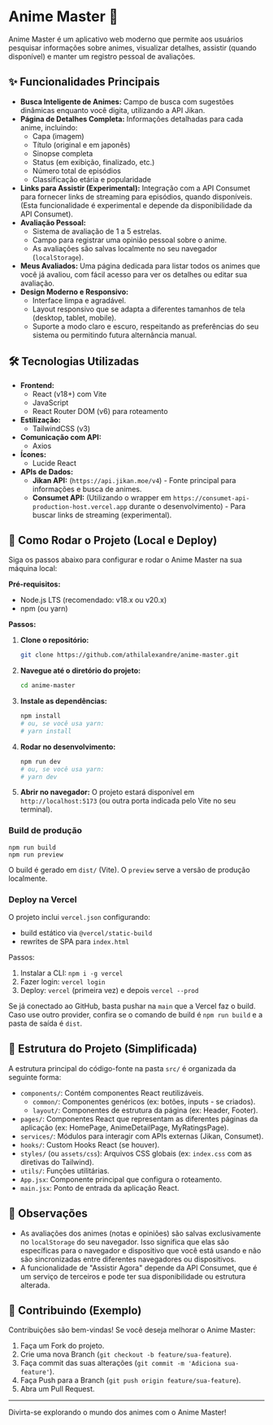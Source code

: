 # Anime Master 🧩

Anime Master é um aplicativo web moderno que permite aos usuários pesquisar informações sobre animes, visualizar detalhes, assistir (quando disponível) e manter um registro pessoal de avaliações.

## ✨ Funcionalidades Principais

*   **Busca Inteligente de Animes:** Campo de busca com sugestões dinâmicas enquanto você digita, utilizando a API Jikan.
*   **Página de Detalhes Completa:** Informações detalhadas para cada anime, incluindo:
    *   Capa (imagem)
    *   Título (original e em japonês)
    *   Sinopse completa
    *   Status (em exibição, finalizado, etc.)
    *   Número total de episódios
    *   Classificação etária e popularidade
*   **Links para Assistir (Experimental):** Integração com a API Consumet para fornecer links de streaming para episódios, quando disponíveis. (Esta funcionalidade é experimental e depende da disponibilidade da API Consumet).
*   **Avaliação Pessoal:**
    *   Sistema de avaliação de 1 a 5 estrelas.
    *   Campo para registrar uma opinião pessoal sobre o anime.
    *   As avaliações são salvas localmente no seu navegador (`localStorage`).
*   **Meus Avaliados:** Uma página dedicada para listar todos os animes que você já avaliou, com fácil acesso para ver os detalhes ou editar sua avaliação.
*   **Design Moderno e Responsivo:**
    *   Interface limpa e agradável.
    *   Layout responsivo que se adapta a diferentes tamanhos de tela (desktop, tablet, mobile).
    *   Suporte a modo claro e escuro, respeitando as preferências do seu sistema ou permitindo futura alternância manual.

## 🛠️ Tecnologias Utilizadas

*   **Frontend:**
    *   React (v18+) com Vite
    *   JavaScript
    *   React Router DOM (v6) para roteamento
*   **Estilização:**
    *   TailwindCSS (v3)
*   **Comunicação com API:**
    *   Axios
*   **Ícones:**
    *   Lucide React
*   **APIs de Dados:**
    *   **Jikan API:** (`https://api.jikan.moe/v4`) - Fonte principal para informações e busca de animes.
    *   **Consumet API:** (Utilizando o wrapper em `https://consumet-api-production-host.vercel.app` durante o desenvolvimento) - Para buscar links de streaming (experimental).

## 🚀 Como Rodar o Projeto (Local e Deploy)

Siga os passos abaixo para configurar e rodar o Anime Master na sua máquina local:

**Pré-requisitos:**

* Node.js LTS (recomendado: v18.x ou v20.x)
* npm (ou yarn)

**Passos:**

1.  **Clone o repositório:**
    ```bash
    git clone https://github.com/athilalexandre/anime-master.git
    ```

2.  **Navegue até o diretório do projeto:**
    ```bash
    cd anime-master
    ```

3.  **Instale as dependências:**
    ```bash
    npm install
    # ou, se você usa yarn:
    # yarn install
    ```

4.  **Rodar no desenvolvimento:**
    ```bash
    npm run dev
    # ou, se você usa yarn:
    # yarn dev
    ```

5.  **Abrir no navegador:**
    O projeto estará disponível em `http://localhost:5173` (ou outra porta indicada pelo Vite no seu terminal).

### Build de produção

```
npm run build
npm run preview
```

O build é gerado em `dist/` (Vite). O `preview` serve a versão de produção localmente.

### Deploy na Vercel

O projeto inclui `vercel.json` configurando:

- build estático via `@vercel/static-build`
- rewrites de SPA para `index.html`

Passos:

1. Instalar a CLI: `npm i -g vercel`
2. Fazer login: `vercel login`
3. Deploy: `vercel` (primeira vez) e depois `vercel --prod`

Se já conectado ao GitHub, basta pushar na `main` que a Vercel faz o build. Caso use outro provider, confira se o comando de build é `npm run build` e a pasta de saída é `dist`.

## 📂 Estrutura do Projeto (Simplificada)

A estrutura principal do código-fonte na pasta `src/` é organizada da seguinte forma:

*   `components/`: Contém componentes React reutilizáveis.
    *   `common/`: Componentes genéricos (ex: botões, inputs - se criados).
    *   `layout/`: Componentes de estrutura da página (ex: Header, Footer).
*   `pages/`: Componentes React que representam as diferentes páginas da aplicação (ex: HomePage, AnimeDetailPage, MyRatingsPage).
*   `services/`: Módulos para interagir com APIs externas (Jikan, Consumet).
*   `hooks/`: Custom Hooks React (se houver).
*   `styles/` (ou `assets/css`): Arquivos CSS globais (ex: `index.css` com as diretivas do Tailwind).
*   `utils/`: Funções utilitárias.
*   `App.jsx`: Componente principal que configura o roteamento.
*   `main.jsx`: Ponto de entrada da aplicação React.

## 📝 Observações

*   As avaliações dos animes (notas e opiniões) são salvas exclusivamente no `localStorage` do seu navegador. Isso significa que elas são específicas para o navegador e dispositivo que você está usando e não são sincronizadas entre diferentes navegadores ou dispositivos.
*   A funcionalidade de "Assistir Agora" depende da API Consumet, que é um serviço de terceiros e pode ter sua disponibilidade ou estrutura alterada.

## 🤝 Contribuindo (Exemplo)

Contribuições são bem-vindas! Se você deseja melhorar o Anime Master:

1.  Faça um Fork do projeto.
2.  Crie uma nova Branch (`git checkout -b feature/sua-feature`).
3.  Faça commit das suas alterações (`git commit -m 'Adiciona sua-feature'`).
4.  Faça Push para a Branch (`git push origin feature/sua-feature`).
5.  Abra um Pull Request.

---

Divirta-se explorando o mundo dos animes com o Anime Master!
